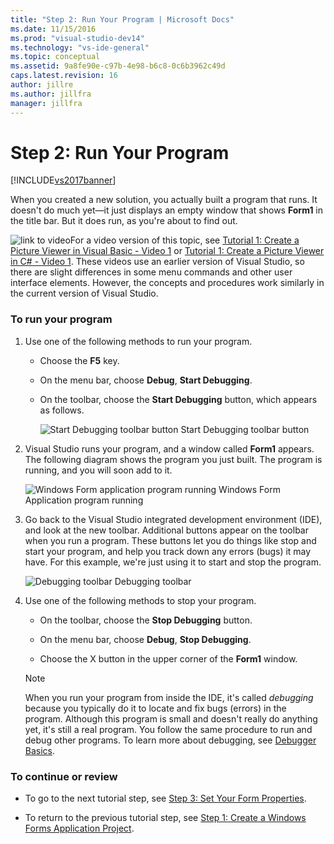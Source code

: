 ```yaml
---
title: "Step 2: Run Your Program | Microsoft Docs"
ms.date: 11/15/2016
ms.prod: "visual-studio-dev14"
ms.technology: "vs-ide-general"
ms.topic: conceptual
ms.assetid: 9a8fe90e-c97b-4e98-b6c8-0c6b3962c49d
caps.latest.revision: 16
author: jillre
ms.author: jillfra
manager: jillfra
---
```

# Step 2: Run Your Program
[!INCLUDE[vs2017banner](../includes/vs2017banner.md)]

When you created a new solution, you actually built a program that runs. It doesn't do much yet—it just displays an empty window that shows **Form1** in the title bar. But it does run, as you're about to find out.

 ![link to video](../data-tools/media/playvideo.gif "PlayVideo")For a video version of this topic, see [Tutorial 1: Create a Picture Viewer in Visual Basic - Video 1](https://msdn.microsoft.com/vbasic/gg315352.aspx) or [Tutorial 1: Create a Picture Viewer in C# - Video 1](https://msdn.microsoft.com/vcsharp/gg278409.aspx). These videos use an earlier version of Visual Studio, so there are slight differences in some menu commands and other user interface elements. However, the concepts and procedures work similarly in the current version of Visual Studio.

### To run your program

1. Use one of the following methods to run your program.

    - Choose the **F5** key.

    - On the menu bar, choose **Debug**, **Start Debugging**.

    - On the toolbar, choose the **Start Debugging** button, which appears as follows.

         ![Start Debugging toolbar button](../ide/media/express-icondebug.png "Express_IconDebug")
Start Debugging toolbar button

2. Visual Studio runs your program, and a window called **Form1** appears. The following diagram shows the program you just built. The program is running, and you will soon add to it.

     ![Windows Form application program running](../ide/media/express-firstrun.png "Express_FirstRun")
Windows Form Application program running

3. Go back to the Visual Studio integrated development environment (IDE), and look at the new toolbar. Additional buttons appear on the toolbar when you run a program. These buttons let you do things like stop and start your program, and help you track down any errors (bugs) it may have. For this example, we're just using it to start and stop the program.

     ![Debugging toolbar](../ide/media/express-debugtoolbar.png "Express_DebugToolbar")
Debugging toolbar

4. Use one of the following methods to stop your program.

    - On the toolbar, choose the **Stop Debugging** button.

    - On the menu bar, choose **Debug**, **Stop Debugging**.

    - Choose the X button in the upper corner of the **Form1** window.

    > [!NOTE]
    > When you run your program from inside the IDE, it's called *debugging* because you typically do it to locate and fix bugs (errors) in the program. Although this program is small and doesn't really do anything yet, it's still a real program. You follow the same procedure to run and debug other programs. To learn more about debugging, see [Debugger Basics](../debugger/debugger-basics.md).

### To continue or review

- To go to the next tutorial step, see [Step 3: Set Your Form Properties](../ide/step-3-set-your-form-properties.md).

- To return to the previous tutorial step, see [Step 1: Create a Windows Forms Application Project](../ide/step-1-create-a-windows-forms-application-project.md).
